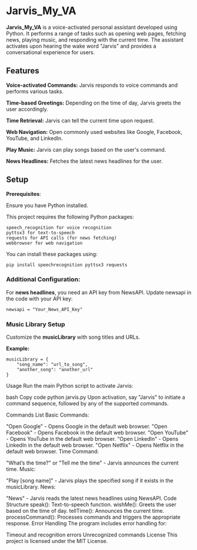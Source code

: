 # Jarvis_My_VA

**Jarvis_My_VA** is a voice-activated personal assistant developed using Python. It performs a range of tasks such as opening web pages, fetching news, playing music, and responding with the current time. The assistant activates upon hearing the wake word "Jarvis" and provides a conversational experience for users.

## Features

**Voice-activated Commands:** Jarvis responds to voice commands and performs various tasks.

**Time-based Greetings:** Depending on the time of day, Jarvis greets the user accordingly.

**Time Retrieval:** Jarvis can tell the current time upon request.

**Web Navigation:** Open commonly used websites like Google, Facebook, YouTube, and LinkedIn.

**Play Music:** Jarvis can play songs based on the user's command.

**News Headlines:** Fetches the latest news headlines for the user.

## Setup

**Prerequisites**:

Ensure you have Python installed.

This project requires the following Python packages:

    speech_recognition for voice recognition
    pyttsx3 for text-to-speech
    requests for API calls (for news fetching)
    webbrowser for web navigation

You can install these packages using:

    pip install speechrecognition pyttsx3 requests

### Additional Configuration:

For **news headlines**, you need an API key from NewsAPI. Update newsapi in the code with your API key:

    newsapi = "Your_News_API_Key"
    
### Music Library Setup

Customize the **musicLibrary** with song titles and URLs.

**Example:**

    musicLibrary = {
        "song_name": "url_to_song",
        "another_song": "another_url"
    }

Usage
Run the main Python script to activate Jarvis:

bash
Copy code
python jarvis.py
Upon activation, say "Jarvis" to initiate a command sequence, followed by any of the supported commands.

Commands List
Basic Commands:

"Open Google" - Opens Google in the default web browser.
"Open Facebook" - Opens Facebook in the default web browser.
"Open YouTube" - Opens YouTube in the default web browser.
"Open LinkedIn" - Opens LinkedIn in the default web browser.
"Open Netflix" - Opens Netflix in the default web browser.
Time Command:

"What’s the time?" or "Tell me the time" - Jarvis announces the current time.
Music:

"Play [song name]" - Jarvis plays the specified song if it exists in the musicLibrary.
News:

"News" - Jarvis reads the latest news headlines using NewsAPI.
Code Structure
speak(): Text-to-speech function.
wishMe(): Greets the user based on the time of day.
tellTime(): Announces the current time.
processCommand(): Processes commands and triggers the appropriate response.
Error Handling
The program includes error handling for:

Timeout and recognition errors
Unrecognized commands
License
This project is licensed under the MIT License.
